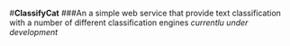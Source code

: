 #**ClassifyCat**
###An a simple web service that provide text classification with a number of different classification engines
_currentlu under development_